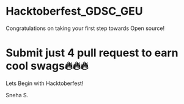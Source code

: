# Hacktoberfest_GDSC_GEU
Congratulations on taking your first step towards Open source!

Submit just 4 pull request to earn cool swags🔥🔥🔥
=======
Lets Begin with Hacktoberfest!

Sneha S.
